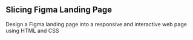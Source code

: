 ## Slicing Figma Landing Page
Design a Figma landing page into a responsive and interactive web page using HTML and CSS
